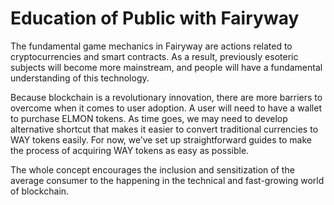 # Education of Public with Fairyway

  
The fundamental game mechanics in Fairyway are actions related to cryptocurrencies and smart contracts. As a result, previously esoteric subjects will become more mainstream, and people will have a fundamental understanding of this technology.

Because blockchain is a revolutionary innovation, there are more barriers to overcome when it comes to user adoption. A user will need to have a wallet to purchase ELMON tokens. As time goes, we may need to develop alternative shortcut that makes it easier to convert traditional currencies to WAY tokens easily. For now, we’ve set up straightforward guides to make the process of acquiring WAY tokens as easy as possible.

The whole concept encourages the inclusion and sensitization of the average consumer to the happening in the technical and fast-growing world of blockchain.

